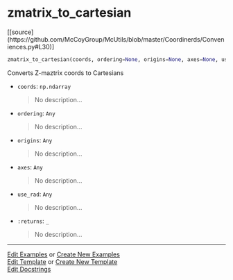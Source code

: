 # <a id="McUtils.Coordinerds.Conveniences.zmatrix_to_cartesian">zmatrix_to_cartesian</a>
<div class="docs-source-link" markdown="1">
[[source](https://github.com/McCoyGroup/McUtils/blob/master/Coordinerds/Conveniences.py#L30)]
</div>

```python
zmatrix_to_cartesian(coords, ordering=None, origins=None, axes=None, use_rad=True): 
```
Converts Z-maztrix coords to Cartesians
- `coords`: `np.ndarray`
    >No description...
- `ordering`: `Any`
    >No description...
- `origins`: `Any`
    >No description...
- `axes`: `Any`
    >No description...
- `use_rad`: `Any`
    >No description...
- `:returns`: `_`
    >No description... 



___

[Edit Examples](https://github.com/McCoyGroup/McUtils/edit/gh-pages/ci/examples/McUtils/Coordinerds/Conveniences/zmatrix_to_cartesian.md) or 
[Create New Examples](https://github.com/McCoyGroup/McUtils/new/gh-pages/?filename=ci/examples/McUtils/Coordinerds/Conveniences/zmatrix_to_cartesian.md) <br/>
[Edit Template](https://github.com/McCoyGroup/McUtils/edit/gh-pages/ci/docs/McUtils/Coordinerds/Conveniences/zmatrix_to_cartesian.md) or 
[Create New Template](https://github.com/McCoyGroup/McUtils/new/gh-pages/?filename=ci/docs/templates/McUtils/Coordinerds/Conveniences/zmatrix_to_cartesian.md) <br/>
[Edit Docstrings](https://github.com/McCoyGroup/McUtils/edit/master/Coordinerds/Conveniences.py#L30?message=Update%20Docs)